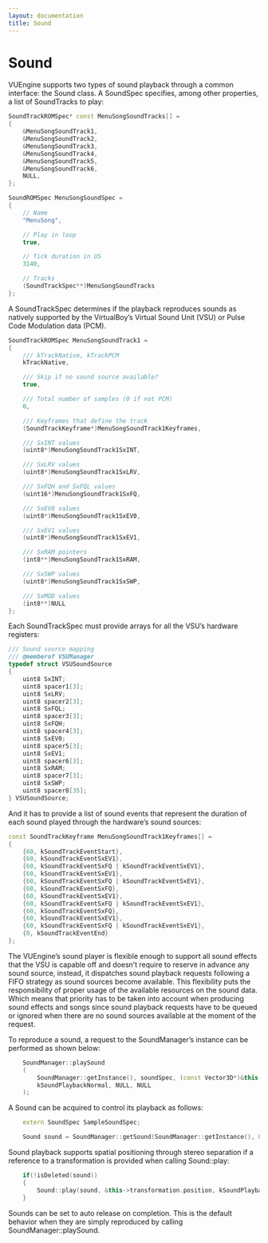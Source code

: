 ```yaml
---
layout: documentation
title: Sound
---
```


# Sound

VUEngine supports two types of sound playback through a common interface: the Sound class. A SoundSpec specifies, among other properties, a list of SoundTracks to play:

```cpp
SoundTrackROMSpec* const MenuSongSoundTracks[] =
{
    &MenuSongSoundTrack1,
    &MenuSongSoundTrack2,
    &MenuSongSoundTrack3,
    &MenuSongSoundTrack4,
    &MenuSongSoundTrack5,
    &MenuSongSoundTrack6,
    NULL,
};

SoundROMSpec MenuSongSoundSpec =
{
    // Name
    "MenuSong",

    // Play in loop
    true,

    // Tick duration in US
    3140,

    // Tracks
    (SoundTrackSpec**)MenuSongSoundTracks
};
```

A SoundTrackSpec determines if the playback reproduces sounds as natively supported by the VirtualBoy’s Virtual Sound Unit (VSU) or Pulse Code Modulation data (PCM).

```cpp
SoundTrackROMSpec MenuSongSoundTrack1 =
{
    /// kTrackNative, kTrackPCM
    kTrackNative,

    /// Skip if no sound source available?
    true,

    /// Total number of samples (0 if not PCM)
    0,

    /// Keyframes that define the track
    (SoundTrackKeyframe*)MenuSongSoundTrack1Keyframes,

    /// SxINT values
    (uint8*)MenuSongSoundTrack1SxINT,

    /// SxLRV values
    (uint8*)MenuSongSoundTrack1SxLRV,

    /// SxFQH and SxFQL values
    (uint16*)MenuSongSoundTrack1SxFQ,

    /// SxEV0 values
    (uint8*)MenuSongSoundTrack1SxEV0,

    /// SxEV1 values
    (uint8*)MenuSongSoundTrack1SxEV1,

    /// SxRAM pointers
    (int8**)MenuSongSoundTrack1SxRAM,

    /// SxSWP values
    (uint8*)MenuSongSoundTrack1SxSWP,

    /// SxMOD values
    (int8**)NULL
};
```

Each SoundTrackSpec must provide arrays for all the VSU’s hardware registers:

```cpp
/// Sound source mapping
/// @memberof VSUManager
typedef struct VSUSoundSource
{
	uint8 SxINT;
	uint8 spacer1[3];
	uint8 SxLRV;
	uint8 spacer2[3];
	uint8 SxFQL;
	uint8 spacer3[3];
	uint8 SxFQH;
	uint8 spacer4[3];
	uint8 SxEV0;
	uint8 spacer5[3];
	uint8 SxEV1;
	uint8 spacer6[3];
	uint8 SxRAM;
	uint8 spacer7[3];
	uint8 SxSWP;
	uint8 spacer8[35];
} VSUSoundSource;
```

And it has to provide a list of sound events that represent the duration of each sound played through the hardware’s sound sources:

```cpp
const SoundTrackKeyframe MenuSongSoundTrack1Keyframes[] =
{
	{60, kSoundTrackEventStart},
	{60, kSoundTrackEventSxEV1},
	{60, kSoundTrackEventSxFQ | kSoundTrackEventSxEV1},
	{60, kSoundTrackEventSxEV1},
	{60, kSoundTrackEventSxFQ | kSoundTrackEventSxEV1},
	{60, kSoundTrackEventSxFQ},
	{60, kSoundTrackEventSxEV1},
	{60, kSoundTrackEventSxFQ | kSoundTrackEventSxEV1},
	{60, kSoundTrackEventSxFQ},
	{60, kSoundTrackEventSxEV1},
	{60, kSoundTrackEventSxFQ | kSoundTrackEventSxEV1},
	{0, kSoundTrackEventEnd}
};
```

The VUEngine’s sound player is flexible enough to support all sound effects that the VSU is capable off and doesn’t require to reserve in advance any sound source, instead, it dispatches sound playback requests following a FIFO strategy as sound sources become available. This flexibility puts the responsibility of proper usage of the available resources on the sound data. Which means that priority has to be taken into account when producing sound effects and songs since sound playback requests have to be queued or ignored when there are no sound sources available at the moment of the request.

To reproduce a sound, a request to the SoundManager’s instance can be performed as shown below:

```cpp
    SoundManager::playSound
    (
        SoundManager::getInstance(), soundSpec, (const Vector3D*)&this->transformation.position, 
        kSoundPlaybackNormal, NULL, NULL
    );
```


A Sound can be acquired to control its playback as follows:

```cpp
    extern SoundSpec SampleSoundSpec;

    Sound sound = SoundManager::getSound(SoundManager::getInstance(), &SampleSoundSpec, NULL, NULL);
```

Sound playback supports spatial positioning through stereo separation if a reference to a transformation is provided when calling Sound::play:

```cpp
    if(!isDeleted(sound))
    {
        Sound::play(sound, &this->transformation.position, kSoundPlaybackFadeIn);
    }
```

Sounds can be set to auto release on completion. This is the default behavior when they are simply reproduced by calling SoundManager::playSound.
